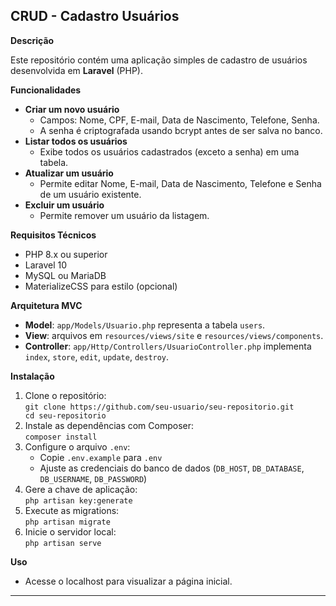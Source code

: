 <h2>CRUD - Cadastro Usuários</h2>

<p><strong>Descrição</strong></p>
<p>Este repositório contém uma aplicação simples de cadastro de usuários desenvolvida em <strong>Laravel</strong> (PHP).</p>

<p><strong>Funcionalidades</strong></p>
<ul>
  <li><strong>Criar um novo usuário</strong>
    <ul>
      <li>Campos: Nome, CPF, E-mail, Data de Nascimento, Telefone, Senha.</li>
      <li>A senha é criptografada usando bcrypt antes de ser salva no banco.</li>
    </ul>
  </li>
  <li><strong>Listar todos os usuários</strong>
    <ul>
      <li>Exibe todos os usuários cadastrados (exceto a senha) em uma tabela.</li>
    </ul>
  </li>
  <li><strong>Atualizar um usuário</strong>
    <ul>
      <li>Permite editar Nome, E-mail, Data de Nascimento, Telefone e Senha de um usuário existente.</li>
    </ul>
  </li>
  <li><strong>Excluir um usuário</strong>
    <ul>
      <li>Permite remover um usuário da listagem.</li>
    </ul>
  </li>
</ul>

<p><strong>Requisitos Técnicos</strong></p>
<ul>
  <li>PHP 8.x ou superior</li>
  <li>Laravel 10</li>
  <li>MySQL ou MariaDB</li>
  <li>MaterializeCSS para estilo (opcional)</li>
</ul>

<p><strong>Arquitetura MVC</strong></p>
<ul>
  <li><strong>Model</strong>: <code>app/Models/Usuario.php</code> representa a tabela <code>users</code>.</li>
  <li><strong>View</strong>: arquivos em <code>resources/views/site</code> e <code>resources/views/components</code>.</li>
  <li><strong>Controller</strong>: <code>app/Http/Controllers/UsuarioController.php</code> implementa <code>index</code>, <code>store</code>, <code>edit</code>, <code>update</code>, <code>destroy</code>.</li>
</ul>

<p><strong>Instalação</strong></p>
<ol>
  <li>Clone o repositório:<br>
    <code>git clone https://github.com/seu-usuario/seu-repositorio.git<br>cd seu-repositorio</code>
  </li>
  <li>Instale as dependências com Composer:<br>
    <code>composer install</code>
  </li>
  <li>Configure o arquivo <code>.env</code>:<br>
    <ul>
      <li>Copie <code>.env.example</code> para <code>.env</code></li>
      <li>Ajuste as credenciais do banco de dados (<code>DB_HOST</code>, <code>DB_DATABASE</code>, <code>DB_USERNAME</code>, <code>DB_PASSWORD</code>)</li>
    </ul>
  </li>
  <li>Gere a chave de aplicação:<br>
    <code>php artisan key:generate</code>
  </li>
  <li>Execute as migrations:<br>
    <code>php artisan migrate</code>
  </li>
  <li>Inicie o servidor local:<br>
    <code>php artisan serve</code>
  </li>
</ol>

<p><strong>Uso</strong></p>
<ul>
  <li>Acesse o localhost para visualizar a página inicial.</li>
</ul>

<hr>


